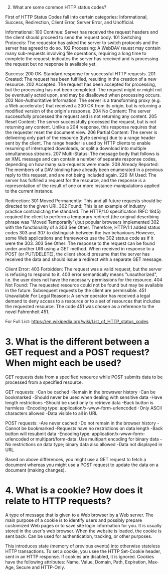 2. What are some common HTTP status codes?

First of HTTP Status Codes fall into certain categories: Informational, Success, Redirection, Client Error, Server Error, and Unofficial.

Informational:
100 Continue: Server has received the request headers and the client should proceed to send the request body.
101 Switching Protocols: The requestor has asked the server to switch protocols and the server has agreed to do so. 
102 Processing: A WebDAV reuest may contain many sub-requests involving file operations, requiring a long time to complete the request; indicates the server has received and is processing the request but no response is available yet.

Success:
200 OK: Standard response for successful HTTP requests.
201 Created: The request has been fulfilled, resulting in the creation of a new resource.
202 Accepted: The request has been accepted for processing, but the processing has not been completed. The request might or might not be eventually acted upon, and may be disallowed when processing occurs. 
203 Non-Authoritative Information: The server is a transforming proxy (e.g. a Web accelerator) that received a 200 OK from its origin, but is returning a modified version of the origin's response.
204 No Content: The server successfully processed the request and is not returning any content.
205 Reset Content: The server successfully processed the request, but is not returning any content. Unlike a 204 response, this response requires that the requester reset the document view.
206 Partial Content: The server is delivering only part of the resource (byte serving) due to a range header sent by the client. The range header is used by HTTP clients to enable resuming of interrupted downloads, or split a download into multiple simultaneous streams.
207 Multi-Status: The message body that follows is an XML message and can contain a number of separate response codes, depending on how many sub-requests were made.
208 Already Reported: The members of a DAV binding have already been enumerated in a previous reply to this request, and are not being included again.
226 IM Used: The server has fulfilled a request for the resource, and the response is a representation of the result of one or more instance-manipulations applied to the current instance.

Redirection:
301 Moved Permanently: This and all future requests should be directed to the given URI.
302 Found: This is an example of industry practice contradicting the standard. The HTTP/1.0 specification (RFC 1945) required the client to perform a temporary redirect (the original describing phrase was "Moved Temporarily"),but popular browsers implemented 302 with the functionality of a 303 See Other. Therefore, HTTP/1.1 added status codes 303 and 307 to distinguish between the two behaviours.However, some Web applications and frameworks use the 302 status code as if it were the 303.
303 See Other: The response to the request can be found under another URI using a GET method. When received in response to a POST (or PUT/DELETE), the client should presume that the server has received the data and should issue a redirect with a separate GET message.

Client Error:
403 Forbidden: The request was a valid request, but the server is refusing to respond to it. 403 error semantically means "unauthorized", i.e. the user does not have the necessary permissions for the resource.
404 Not Found: The requested resource could not be found but may be available in the future. Subsequent requests by the client are permissible.
451 Unavailable For Legal Reasons: A server operator has received a legal demand to deny access to a resource or to a set of resources that includes the requested resource. The code 451 was chosen as a reference to the novel Fahrenheit 451.

For Full List: https://en.wikipedia.org/wiki/List_of_HTTP_status_codes

# 3. What is the different between a GET request and a POST request? When might each be used?

GET requests data from a specified resource while POST submits data to be processed from a specified resource. 

GET requests:
-Can be cached
-Remain in the browswer history
-Can be bookmarked
-Should never be used when dealing with sensitive data
-Have length restrictions
-Should be used only to retrieve data
-Back button is harmless
-Encoding type: application/x-www-form-urlencoded
-Only ASCII characters allowed
-Data visible to all in URL

POST requests:
-Are never cached
-Do not remain in the browser history
-Cannot be bookmarked
-Requests have no restrictions on data length
-Back button will resubmit data
-Encoding type: application/x-www-form-urlencoded or multipart/form-data. Use multipart encoding for binary data
-No restrictions on data type; binary data also allowed
-Data not displayed in URL

Based on above differences, you might use a GET request to fetch a document whereas you might use a POST request to update the data on a document (making changes).

# 4. What is a cookie? How does it relate to HTTP requests?

A type of message that is given to a Web browser by a Web server. The main purpose of a cookie is to identify users and possibly prepare customized Web pages or to save site login information for you. It is usually stored in the user's web browser. When the website is loaded, the cookie is sent back. Can be used for authentication, tracking, or other purposes. 

This introduces state (memory of previous events) into otherwise stateless HTTP transactions. To set a cookie, you usee the HTTP Set-Cookie header, sent in an HTTP response. If cookies are disabled, it is ignored. Cookies have the following attributes: Name, Value, Domain, Path, Expiration, Max-Age, Secure and HTTP-Only.
